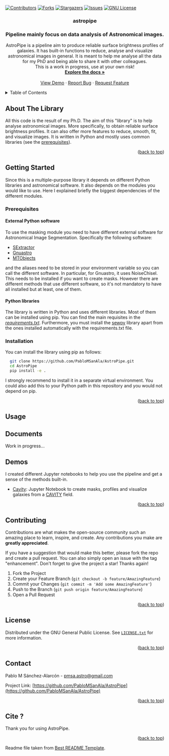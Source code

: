 <div id="top"></div>

[![Contributors][contributors-shield]][contributors-url]
[![Forks][forks-shield]][forks-url]
[![Stargazers][stars-shield]][stars-url]
[![Issues][issues-shield]][issues-url]
[![GNU License][license-shield]][license-url]

<!-- [![LinkedIn][linkedin-shield]][linkedin-url]
PROJECT LOGO
<br />
<div align="center">
  <a href="https://github.com/PabloMSanAla/fabada">
    <img src="fabada-logo.svg" alt="Logo" width="80" height="80">
  </a> -->

<h3 align="center">astropipe</h3>
<h3 align="center">Pipeline mainly focus on data analysis of Astronomical images.</h3>

  <p align="center">
    AstroPipe is a pipeline aim to produce reliable surface brightness profiles of galaxies. It has built-in functions to reduce, analyse and visualize astronomical images in general. It is meant to help me analyse all the data for my PhD and being able to share it with other colleagues. 
    <br />
    This is a work in progress, use at your own risk!
    <br />
    <a href="https://github.com/PabloMSanAla/AstroPipe#documents"><strong>Explore the docs »</strong></a>
    <br />
    <br />
    <a href="https://github.com/PabloMSanAla/AstroPipe#demos">View Demo</a>
    ·
    <a href="https://github.com/PabloMSanAla/AstroPipe/issues">Report Bug</a>
    ·
    <a href="https://github.com/PabloMSanAla/AstroPipe/issues">Request Feature</a>
  </p>
</div>

<!-- TABLE OF CONTENTS -->
<details>
  <summary>Table of Contents</summary>
  <ol>
    <li>
      <a href="#about-the-project">About The Library</a>
    </li>
    <li>
      <a href="#getting-started">Getting Started</a>
      <ul>
        <li><a href="#prerequisites">Prerequisites</a></li>
        <li><a href="#installation">Installation</a></li>
      </ul>
    </li>
    <li><a href="#usage">Usage</a></li>
    <li><a href="#results">Results</a></li>
    <li><a href="#contributing">Contributing</a></li>
    <li><a href="#license">License</a></li>
    <li><a href="#contact">Contact</a></li>
    <li><a href="#cite">Cite</a></li>
    <!-- <li><a href="#acknowledgments">Acknowledgments</a></li> -->
  </ol>
</details>

<!-- ABOUT THE PROJECT -->

## About The Library

<!-- [![Product Name Screen Shot][product-screenshot]](https://example.com) -->

All this code is the result of my Ph.D. The aim of this "library" is to help analyse astronomical images. More specifically, to obtain reliable surface brightness profiles. It can also offer more features to reduce, smooth, fit, and visualize images. It is written in Python and mostly uses common libraries (see the [prerequisites](https://github.com/PabloMSanAla/AstroPipe#prerequisites)). 

<p align="right">(<a href="#top">back to top</a>)</p>

<!-- GETTING STARTED -->

## Getting Started

Since this is a multiple-purpose library it depends on different Python libraries and astronomical software. It also depends on the modules you would like to use. Here I explained briefly the biggest dependencies of the different modules. 


### Prerequisites
####  External Python software
To use the masking module you need to have different external software for Astronomical Image Segmentation. Specifically the following software:

- [SExtractor](https://www.astromatic.net/software/sextractor/)
- [Gnuastro](https://www.gnu.org/software/gnuastro/)
- [MTObjects](https://github.com/CarolineHaigh/mtobjects)

and the aliases need to be stored in your environment variable so you can call the different software. In particular, for Gnuastro, it uses NoiseChisel. This needs to be installed if you want to create masks. However there are different methods that use different software, so it's not mandatory to have all installed but at least, one of them. 

#### Python libraries
The library is written in Python and uses different libraries. Most of them can be installed using pip. You can find the main requisites in the [*requirements.txt*](https://github.com/PabloMSanAla/AstroPipe/blob/main/requirements.txt). Furthermore, you must install the [sewpy](https://github.com/megalut/sewpy) library apart from the ones installed automatically with the requirements.txt file.


### Installation

You can install the library using pip as follows:

```sh
  git clone https://github.com/PabloMSanAla/AstroPipe.git
  cd AstroPipe
  pip install -e .
```


I strongly recommend to install it in a separate virtual environment. You could also add this to your Python path in this repository and you would not depend on pip. 

<p align="right">(<a href="#top">back to top</a>)</p>

<!-- USAGE EXAMPLES -->

## Usage

## Documents

Work in progress...


<!-- Results Paper -->

## Demos

I created different Jupyter notebooks to help you use the pipeline and get a sense of the methods built-in.

- [Cavity](https://github.com/PabloMSanAla/AstroPipe/blob/main/demos/cavity.ipynb): Jupyter Notebook to create masks, profiles and visualize galaxies from a [CAVITY](https://www.ugr.es/~isa/) field.
  

<p align="right">(<a href="#top">back to top</a>)</p>

<!-- CONTRIBUTING -->

## Contributing

Contributions are what makes the open-source community such an amazing place to learn, inspire, and create. Any contributions you make are **greatly appreciated**.

If you have a suggestion that would make this better, please fork the repo and create a pull request. You can also simply open an issue with the tag "enhancement".
Don't forget to give the project a star! Thanks again!

1. Fork the Project
2. Create your Feature Branch (`git checkout -b feature/AmazingFeature`)
3. Commit your Changes (`git commit -m 'Add some AmazingFeature'`)
4. Push to the Branch (`git push origin feature/AmazingFeature`)
5. Open a Pull Request

<p align="right">(<a href="#top">back to top</a>)</p>

<!-- LICENSE -->

## License

Distributed under the GNU General Public License. See [`LICENSE.txt`](https://github.com/PabloMSanAla/AstroPipe/blob/master/LICENSE) for more information.

<p align="right">(<a href="#top">back to top</a>)</p>

<!-- CONTACT -->

## Contact

Pablo M Sánchez-Alarcón - pmsa.astro@gmail.com

Project Link: [https://github.com/PabloMSanAla/AstroPipe](https://github.com/PabloMSanAla/AstroPipe)

<p align="right">(<a href="#top">back to top</a>)</p>

<!-- CITE -->

## Cite ?

Thank you for using AstroPipe.


<p align="right">(<a href="#top">back to top</a>)</p>

Readme file taken from [Best README Template](https://github.com/othneildrew/Best-README-Template).

<!-- ACKNOWLEDGMENTS
## Acknowledgments

* []()
* []()
* []()

<p align="right">(<a href="#top">back to top</a>)</p> -->

<!-- MARKDOWN LINKS & IMAGES -->
<!-- https://www.markdownguide.org/basic-syntax/#reference-style-links -->

[contributors-shield]: https://img.shields.io/github/contributors/PabloMSanAla/fabada.svg?style=plastic&logo=appveyor
[contributors-url]: https://github.com/PabloMSanAla/AstroPipe/graphs/contributors
[forks-shield]: https://img.shields.io/github/forks/PabloMSanAla/AstroPipe.svg?style=plastic&logo=appveyor
[forks-url]: https://github.com/PabloMSanAla/AstroPipe/network/members
[stars-shield]: https://img.shields.io/github/stars/PabloMSanAla/AstroPipe.svg?style=plastic&logo=appveyor
[stars-url]: https://github.com/PabloMSanAla/AstroPipe/stargazers
[issues-shield]: https://img.shields.io/github/issues/PabloMSanAla/AstroPipe.svg?style=plastic&logo=appveyor
[issues-url]: https://github.com/PabloMSanAla/AstroPipe/issues
[license-shield]: https://img.shields.io/github/license/PabloMSanAla/AstroPipe.svg?style=plastic&logo=appveyor
[license-url]: https://github.com/PabloMSanAla/AstroPipe/blob/master/LICENSE
[linkedin-shield]: https://img.shields.io/badge/-LinkedIn-black.svg?style=plastic&logo=linkedin&colorB=555
[linkedin-url]: https://linkedin.com/in/linkedin_username
[image_results]: src/images/bubble_fabada_24.63dB.jpg
[spectra_results]: src/images/arp256_fabada_28.22dB.jpg
[astronomy_results]: src/images/SDSS_example.jpg
